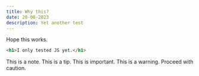 ```yaml
---
title: Why this?
date: 20-08-2023
description: Yet another test
---
```


Hope this works.

```html
<h1>I only tested JS yet.</h1>
```

<note>
  This is a note.
</note>
<tip>
  This is a tip.
</tip>
<important>
  This is important.
</important>
<warning>
  This is a warning.
</warning>
<caution>
  Proceed with caution.
</caution>
